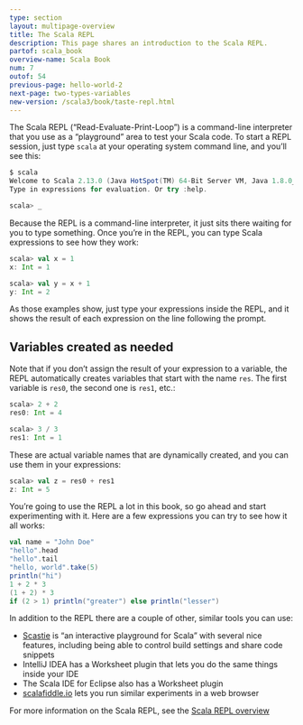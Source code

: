 ```yaml
---
type: section
layout: multipage-overview
title: The Scala REPL
description: This page shares an introduction to the Scala REPL.
partof: scala_book
overview-name: Scala Book
num: 7
outof: 54
previous-page: hello-world-2
next-page: two-types-variables
new-version: /scala3/book/taste-repl.html
---
```



The Scala REPL (“Read-Evaluate-Print-Loop”) is a command-line interpreter that you use as a “playground” area to test your Scala code. To start a REPL session, just type `scala` at your operating system command line, and you’ll see this:

```scala
$ scala
Welcome to Scala 2.13.0 (Java HotSpot(TM) 64-Bit Server VM, Java 1.8.0_131).
Type in expressions for evaluation. Or try :help.

scala> _
```

Because the REPL is a command-line interpreter, it just sits there waiting for you to type something. Once you’re in the REPL, you can type Scala expressions to see how they work:

```scala
scala> val x = 1
x: Int = 1

scala> val y = x + 1
y: Int = 2
```

As those examples show, just type your expressions inside the REPL, and it shows the result of each expression on the line following the prompt.


## Variables created as needed

Note that if you don’t assign the result of your expression to a variable, the REPL automatically creates variables that start with the name `res`. The first variable is `res0`, the second one is `res1`, etc.:

```scala
scala> 2 + 2
res0: Int = 4

scala> 3 / 3
res1: Int = 1
```

These are actual variable names that are dynamically created, and you can use them in your expressions:

```scala
scala> val z = res0 + res1
z: Int = 5
```

You’re going to use the REPL a lot in this book, so go ahead and start experimenting with it. Here are a few expressions you can try to see how it all works:

```scala
val name = "John Doe"
"hello".head
"hello".tail
"hello, world".take(5)
println("hi")
1 + 2 * 3
(1 + 2) * 3
if (2 > 1) println("greater") else println("lesser")
```

In addition to the REPL there are a couple of other, similar tools you can use:

- [Scastie](https://scastie.scala-lang.org) is “an interactive playground for Scala” with several nice features, including being able to control build settings and share code snippets
- IntelliJ IDEA has a Worksheet plugin that lets you do the same things inside your IDE
- The Scala IDE for Eclipse also has a Worksheet plugin
- [scalafiddle.io](https://scalafiddle.io) lets you run similar experiments in a web browser

For more information on the Scala REPL, see the [Scala REPL overview]({{site.baseurl}}/overviews/repl/overview.html)
